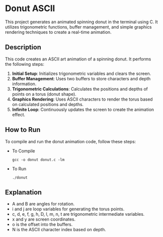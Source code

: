 # Donut ASCII

This project generates an animated spinning donut in the terminal using C. It utilizes trigonometric functions, buffer management, and simple graphics rendering techniques to create a real-time animation.

## Description

This code creates an ASCII art animation of a spinning donut. It performs the following steps:
1. **Initial Setup**: Initializes trigonometric variables and clears the screen.
2. **Buffer Management**: Uses two buffers to store characters and depth information.
3. **Trigonometric Calculations**: Calculates the positions and depths of points on a torus (donut shape).
4. **Graphics Rendering**: Uses ASCII characters to render the torus based on calculated positions and depths.
5. **Infinite Loop**: Continuously updates the screen to create the animation effect.

## How to Run

To compile and run the donut animation code, follow these steps:

- To Compile
  ```Sh
  gcc -o donut donut.c -lm
  ```
  
- To Run
  ```Sh
  ./donut
  ```

## Explanation
- A and B are angles for rotation.
- i and j are loop variables for generating the torus points.
- c, d, e, f, g, h, D, l, m, n, t are trigonometric intermediate variables.
- x and y are screen coordinates.
- o is the offset into the buffers.
- N is the ASCII character index based on depth.

